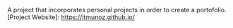 A project that incorporates personal projects in order to create a portofolio.
[Project Website]: https://jtmunoz.github.io/